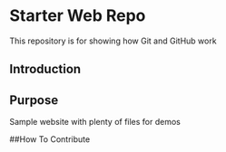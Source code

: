 # Starter Web Repo

This repository is for showing how Git and GitHub work

## Introduction

## Purpose

Sample website with plenty of files for demos

##How To Contribute

